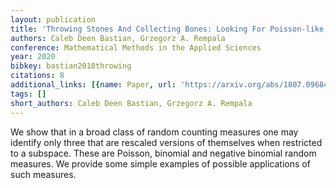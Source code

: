 ```yaml
---
layout: publication
title: 'Throwing Stones And Collecting Bones: Looking For Poisson-like Random Measures'
authors: Caleb Deen Bastian, Grzegorz A. Rempala
conference: Mathematical Methods in the Applied Sciences
year: 2020
bibkey: bastian2018throwing
citations: 8
additional_links: [{name: Paper, url: 'https://arxiv.org/abs/1807.09684'}]
tags: []
short_authors: Caleb Deen Bastian, Grzegorz A. Rempala
---
```

We show that in a broad class of random counting measures one may identify
only three that are rescaled versions of themselves when restricted to a
subspace. These are Poisson, binomial and negative binomial random measures. We
provide some simple examples of possible applications of such measures.